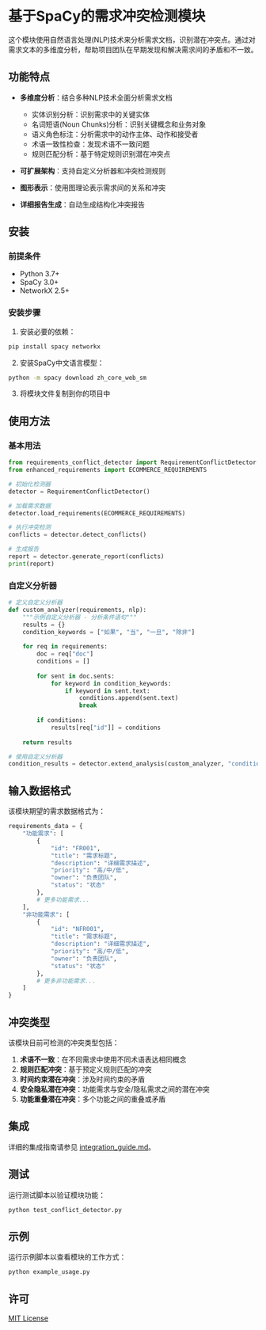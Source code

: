 # 基于SpaCy的需求冲突检测模块

这个模块使用自然语言处理(NLP)技术来分析需求文档，识别潜在冲突点。通过对需求文本的多维度分析，帮助项目团队在早期发现和解决需求间的矛盾和不一致。

## 功能特点

- **多维度分析**：结合多种NLP技术全面分析需求文档
  - 实体识别分析：识别需求中的关键实体
  - 名词短语(Noun Chunks)分析：识别关键概念和业务对象
  - 语义角色标注：分析需求中的动作主体、动作和接受者
  - 术语一致性检查：发现术语不一致问题
  - 规则匹配分析：基于特定规则识别潜在冲突点

- **可扩展架构**：支持自定义分析器和冲突检测规则
- **图形表示**：使用图理论表示需求间的关系和冲突
- **详细报告生成**：自动生成结构化冲突报告

## 安装

### 前提条件

- Python 3.7+
- SpaCy 3.0+
- NetworkX 2.5+

### 安装步骤

1. 安装必要的依赖：

```bash
pip install spacy networkx
```

2. 安装SpaCy中文语言模型：

```bash
python -m spacy download zh_core_web_sm
```

3. 将模块文件复制到你的项目中

## 使用方法

### 基本用法

```python
from requirements_conflict_detector import RequirementConflictDetector
from enhanced_requirements import ECOMMERCE_REQUIREMENTS

# 初始化检测器
detector = RequirementConflictDetector()

# 加载需求数据
detector.load_requirements(ECOMMERCE_REQUIREMENTS)

# 执行冲突检测
conflicts = detector.detect_conflicts()

# 生成报告
report = detector.generate_report(conflicts)
print(report)
```

### 自定义分析器

```python
# 定义自定义分析器
def custom_analyzer(requirements, nlp):
    """示例自定义分析器 - 分析条件语句"""
    results = {}
    condition_keywords = ["如果", "当", "一旦", "除非"]
    
    for req in requirements:
        doc = req["doc"]
        conditions = []
        
        for sent in doc.sents:
            for keyword in condition_keywords:
                if keyword in sent.text:
                    conditions.append(sent.text)
                    break
        
        if conditions:
            results[req["id"]] = conditions
    
    return results

# 使用自定义分析器
condition_results = detector.extend_analysis(custom_analyzer, "condition_analysis")
```

## 输入数据格式

该模块期望的需求数据格式为：

```python
requirements_data = {
    "功能需求": [
        {
            "id": "FR001",
            "title": "需求标题",
            "description": "详细需求描述",
            "priority": "高/中/低",
            "owner": "负责团队",
            "status": "状态"
        },
        # 更多功能需求...
    ],
    "非功能需求": [
        {
            "id": "NFR001",
            "title": "需求标题",
            "description": "详细需求描述",
            "priority": "高/中/低",
            "owner": "负责团队",
            "status": "状态"
        },
        # 更多非功能需求...
    ]
}
```

## 冲突类型

该模块目前可检测的冲突类型包括：

1. **术语不一致**：在不同需求中使用不同术语表达相同概念
2. **规则匹配冲突**：基于预定义规则匹配的冲突
3. **时间约束潜在冲突**：涉及时间约束的矛盾
4. **安全隐私潜在冲突**：功能需求与安全/隐私需求之间的潜在冲突
5. **功能重叠潜在冲突**：多个功能之间的重叠或矛盾

## 集成

详细的集成指南请参见 [integration_guide.md](integration_guide.md)。

## 测试

运行测试脚本以验证模块功能：

```bash
python test_conflict_detector.py
```

## 示例

运行示例脚本以查看模块的工作方式：

```bash
python example_usage.py
```

## 许可

[MIT License](LICENSE)
